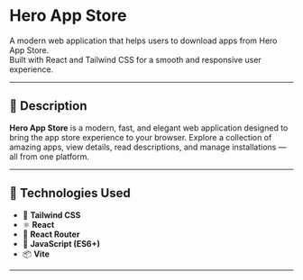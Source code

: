 # Hero App Store

A modern web application that helps users to download apps from Hero App Store.  
Built with React and Tailwind CSS for a smooth and responsive user experience.

---

## 🧾 Description

**Hero App Store** is a modern, fast, and elegant web application designed to bring the app store experience to your browser.
Explore a collection of amazing apps, view details, read descriptions, and manage installations — all from one platform.

---

## 🧰 Technologies Used

- 🎨 **Tailwind CSS**
- ⚛️ **React**
- 🧩 **React Router**
- 🧠 **JavaScript (ES6+)**
- 📦 **Vite**

---
